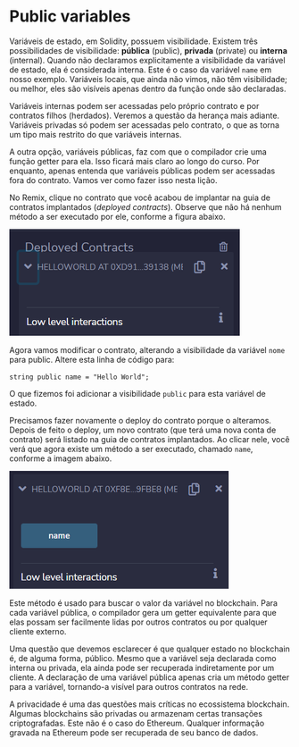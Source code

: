 # Public variables

Variáveis de estado, em Solidity, possuem visibilidade. Existem três possibilidades de visibilidade: **pública** (public), **privada** (private) ou **interna** (internal). Quando não declaramos explicitamente a visibilidade da variável de estado, ela é considerada interna. Este é o caso da variável `name` em nosso exemplo. Variáveis locais, que ainda não vimos, não têm visibilidade; ou melhor, eles são visíveis apenas dentro da função onde são declaradas.

Variáveis internas podem ser acessadas pelo próprio contrato e por contratos filhos (herdados). Veremos a questão da herança mais adiante. Variáveis privadas só podem ser acessadas pelo contrato, o que as torna um tipo mais restrito do que variáveis internas.

A outra opção, variáveis públicas, faz com que o compilador crie uma função getter para ela. Isso ficará mais claro ao longo do curso. Por enquanto, apenas entenda que variáveis públicas podem ser acessadas fora do contrato. Vamos ver como fazer isso nesta lição.

No Remix, clique no contrato que você acabou de implantar na guia de contratos implantados (*deployed contracts*). Observe que não há nenhum método a ser executado por ele, conforme a figura abaixo.

![Quando a variável é privada, não há nenhum getter associado a ela.](./1_7.png)

Agora vamos modificar o contrato, alterando a visibilidade da variável `nome` para public. Altere esta linha de código para:

```
string public name = "Hello World";
```

O que fizemos foi adicionar a visibilidade `public` para esta variável de estado.

Precisamos fazer novamente o deploy do contrato porque o alteramos. Depois de feito o deploy, um novo contrato (que terá uma nova conta de contrato) será listado na guia de contratos implantados. Ao clicar nele, você verá que agora existe um método a ser executado, chamado `name`, conforme a imagem abaixo.

![Quando a variável é pública, um getter é criado automaticamente para buscar o valor da variável.](./1_8.png)

Este método é usado para buscar o valor da variável no blockchain. Para cada variável pública, o compilador gera um getter equivalente para que elas possam ser facilmente lidas por outros contratos ou por qualquer cliente externo.

Uma questão que devemos esclarecer é que qualquer estado no blockchain é, de alguma forma, público. Mesmo que a variável seja declarada como interna ou privada, ela ainda pode ser recuperada indiretamente por um cliente. A declaração de uma variável pública apenas cria um método getter para a variável, tornando-a visível para outros contratos na rede.

A privacidade é uma das questões mais críticas no ecossistema blockchain. Algumas blockchains são privadas ou armazenam certas transações criptografadas. Este não é o caso do Ethereum. Qualquer informação gravada na Ethereum pode ser recuperada de seu banco de dados.
